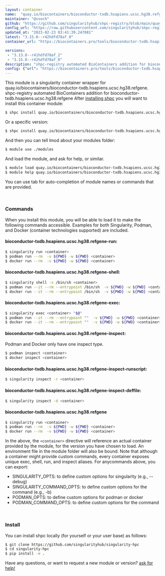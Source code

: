 ```yaml
---
layout: container
name:  "quay.io/biocontainers/bioconductor-txdb.hsapiens.ucsc.hg38.refgene"
maintainer: "@vsoch"
github: "https://github.com/singularityhub/shpc-registry/blob/main/quay.io/biocontainers/bioconductor-txdb.hsapiens.ucsc.hg38.refgene/container.yaml"
config_url: "https://raw.githubusercontent.com/singularityhub/shpc-registry/main/quay.io/biocontainers/bioconductor-txdb.hsapiens.ucsc.hg38.refgene/container.yaml"
updated_at: "2023-02-23 03:41:39.247081"
latest: "3.15.0--r42hdfd78af_0"
container_url: "https://biocontainers.pro/tools/bioconductor-txdb.hsapiens.ucsc.hg38.refgene"

versions:
 - "3.13.0--r41hdfd78af_2"
 - "3.15.0--r42hdfd78af_0"
description: "shpc-registry automated BioContainers addition for bioconductor-txdb.hsapiens.ucsc.hg38.refgene"
config: {"url": "https://biocontainers.pro/tools/bioconductor-txdb.hsapiens.ucsc.hg38.refgene", "maintainer": "@vsoch", "description": "shpc-registry automated BioContainers addition for bioconductor-txdb.hsapiens.ucsc.hg38.refgene", "latest": {"3.15.0--r42hdfd78af_0": "sha256:b79dbbce19bce717dc33403f65aec07122d964117bde424e21cd7a3a75a365bc"}, "tags": {"3.13.0--r41hdfd78af_2": "sha256:861e89ef1667c30f1a64d9c880b12fa09cb2bca78a08d22f26d351327154a71b", "3.15.0--r42hdfd78af_0": "sha256:b79dbbce19bce717dc33403f65aec07122d964117bde424e21cd7a3a75a365bc"}, "docker": "quay.io/biocontainers/bioconductor-txdb.hsapiens.ucsc.hg38.refgene"}
---
```


This module is a singularity container wrapper for quay.io/biocontainers/bioconductor-txdb.hsapiens.ucsc.hg38.refgene.
shpc-registry automated BioContainers addition for bioconductor-txdb.hsapiens.ucsc.hg38.refgene
After [installing shpc](#install) you will want to install this container module:


```bash
$ shpc install quay.io/biocontainers/bioconductor-txdb.hsapiens.ucsc.hg38.refgene
```

Or a specific version:

```bash
$ shpc install quay.io/biocontainers/bioconductor-txdb.hsapiens.ucsc.hg38.refgene:3.15.0--r42hdfd78af_0
```

And then you can tell lmod about your modules folder:

```bash
$ module use ./modules
```

And load the module, and ask for help, or similar.

```bash
$ module load quay.io/biocontainers/bioconductor-txdb.hsapiens.ucsc.hg38.refgene/3.15.0--r42hdfd78af_0
$ module help quay.io/biocontainers/bioconductor-txdb.hsapiens.ucsc.hg38.refgene/3.15.0--r42hdfd78af_0
```

You can use tab for auto-completion of module names or commands that are provided.

<br>

### Commands

When you install this module, you will be able to load it to make the following commands accessible.
Examples for both Singularity, Podman, and Docker (container technologies supported) are included.

#### bioconductor-txdb.hsapiens.ucsc.hg38.refgene-run:

```bash
$ singularity run <container>
$ podman run --rm  -v ${PWD} -w ${PWD} <container>
$ docker run --rm  -v ${PWD} -w ${PWD} <container>
```

#### bioconductor-txdb.hsapiens.ucsc.hg38.refgene-shell:

```bash
$ singularity shell -s /bin/sh <container>
$ podman run --it --rm --entrypoint /bin/sh  -v ${PWD} -w ${PWD} <container>
$ docker run --it --rm --entrypoint /bin/sh  -v ${PWD} -w ${PWD} <container>
```

#### bioconductor-txdb.hsapiens.ucsc.hg38.refgene-exec:

```bash
$ singularity exec <container> "$@"
$ podman run --it --rm --entrypoint ""  -v ${PWD} -w ${PWD} <container> "$@"
$ docker run --it --rm --entrypoint ""  -v ${PWD} -w ${PWD} <container> "$@"
```

#### bioconductor-txdb.hsapiens.ucsc.hg38.refgene-inspect:

Podman and Docker only have one inspect type.

```bash
$ podman inspect <container>
$ docker inspect <container>
```

#### bioconductor-txdb.hsapiens.ucsc.hg38.refgene-inspect-runscript:

```bash
$ singularity inspect -r <container>
```

#### bioconductor-txdb.hsapiens.ucsc.hg38.refgene-inspect-deffile:

```bash
$ singularity inspect -d <container>
```



#### bioconductor-txdb.hsapiens.ucsc.hg38.refgene

```bash
$ singularity run <container>
$ podman run --rm  -v ${PWD} -w ${PWD} <container>
$ docker run --rm  -v ${PWD} -w ${PWD} <container>
```


In the above, the `<container>` directive will reference an actual container provided
by the module, for the version you have chosen to load. An environment file in the
module folder will also be bound. Note that although a container
might provide custom commands, every container exposes unique exec, shell, run, and
inspect aliases. For anycommands above, you can export:

 - SINGULARITY_OPTS: to define custom options for singularity (e.g., --debug)
 - SINGULARITY_COMMAND_OPTS: to define custom options for the command (e.g., -b)
 - PODMAN_OPTS: to define custom options for podman or docker
 - PODMAN_COMMAND_OPTS: to define custom options for the command

<br>

### Install

You can install shpc locally (for yourself or your user base) as follows:

```bash
$ git clone https://github.com/singularityhub/singularity-hpc
$ cd singularity-hpc
$ pip install -e .
```

Have any questions, or want to request a new module or version? [ask for help!](https://github.com/singularityhub/singularity-hpc/issues)
